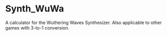 # Synth_WuWa
A calculator for the Wuthering Waves Synthesizer. Also applicable to other games with 3-to-1 conversion.
